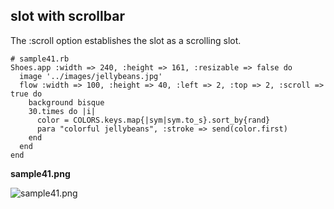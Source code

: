 slot with scrollbar
-------------------

The :scroll option establishes the slot as a scrolling slot. 

	# sample41.rb
	Shoes.app :width => 240, :height => 161, :resizable => false do
	  image '../images/jellybeans.jpg'
	  flow :width => 100, :height => 40, :left => 2, :top => 2, :scroll => true do
	    background bisque
	    30.times do |i|
	      color = COLORS.keys.map{|sym|sym.to_s}.sort_by{rand}
	      para "colorful jellybeans", :stroke => send(color.first)
	    end
	  end
	end

**sample41.png**

![sample41.png](http://github.com/ashbb/shoes_tutorial_html/tree/master%2Fimages%2Fsample41.png?raw=true)
